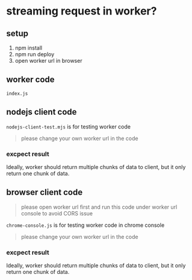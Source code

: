 # streaming request in worker?

## setup

1. npm install
2. npm run deploy
3. open worker url in browser

## worker code
`index.js`

## nodejs client code
`nodejs-client-test.mjs` is for testing worker code

> please change your own worker url in the code

### excpect result

Ideally, worker should return multiple chunks of data to client, but it only return one chunk of data.

## browser client code
> please open worker url first and run this code under worker url console to avoid CORS issue

`chrome-console.js` is for testing worker code in chrome console

> please change your own worker url in the code


### excpect result

Ideally, worker should return multiple chunks of data to client, but it only return one chunk of data.
